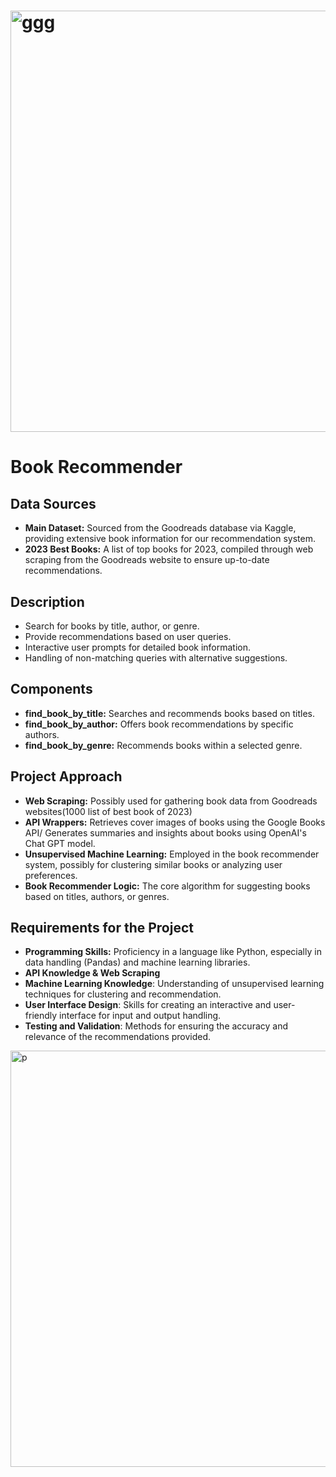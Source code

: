 # <img width="674" alt="ggg" src="https://github.com/ParinazMDI/Final-project/assets/148059593/13b99f3d-722c-4e68-a5cf-5c2fa46c4d58">
# Book Recommender

## Data Sources
- **Main Dataset:** Sourced from the Goodreads database via Kaggle, providing extensive book information for our recommendation system.
- **2023 Best Books:** A list of top books for 2023, compiled through web scraping from the Goodreads website to ensure up-to-date recommendations.

## Description
- Search for books by title, author, or genre.
- Provide recommendations based on user queries.
- Interactive user prompts for detailed book information.
- Handling of non-matching queries with alternative suggestions.

## Components
- **find_book_by_title:** Searches and recommends books based on titles.
- **find_book_by_author:** Offers book recommendations by specific authors.
- **find_book_by_genre:** Recommends books within a selected genre.

## Project Approach
- **Web Scraping:** Possibly used for gathering book data from Goodreads websites(1000 list of best book of 2023)
- **API Wrappers:** Retrieves cover images of books using the Google Books API/ Generates summaries and insights about books using OpenAI's Chat GPT model.
- **Unsupervised Machine Learning:** Employed in the book recommender system, possibly for clustering similar books or analyzing user preferences.
- **Book Recommender Logic:** The core algorithm for suggesting books based on titles, authors, or genres.



## Requirements for the Project
- **Programming Skills:** Proficiency in a language like Python, especially in data handling (Pandas) and machine learning libraries.
- **API Knowledge & Web Scraping**
- **Machine Learning Knowledge**: Understanding of unsupervised learning techniques for clustering and recommendation.
- **User Interface Design**: Skills for creating an interactive and user-friendly interface for input and output handling.
- **Testing and Validation**: Methods for ensuring the accuracy and relevance of the recommendations provided.

<img width="666" alt="p" src="https://github.com/ParinazMDI/Final-project/assets/148059593/3f5ff1d5-33fd-4f36-bbc9-238fab1b3324">





